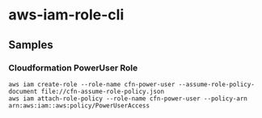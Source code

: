 # aws-iam-role-cli

## Samples

### Cloudformation PowerUser Role
```
aws iam create-role --role-name cfn-power-user --assume-role-policy-document file://cfn-assume-role-policy.json
aws iam attach-role-policy --role-name cfn-power-user --policy-arn arn:aws:iam::aws:policy/PowerUserAccess
```